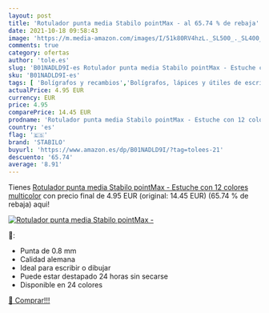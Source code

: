 ```yaml
---
layout: post
title: 'Rotulador punta media Stabilo pointMax - al 65.74 % de rebaja'
date: 2021-10-18 09:58:43
image: 'https://m.media-amazon.com/images/I/51k80RV4hzL._SL500_._SL400_.jpg'
comments: true
category: ofertas
author: 'tole.es'
slug: 'B01NADLD9I-es Rotulador punta media Stabilo pointMax - Estuche con 12...'
sku: 'B01NADLD9I-es'
tags: [ 'Bolígrafos y recambios','Bolígrafos, lápices y útiles de escritura','Oficina y papelería','Rotuladores de punta fina','rotulador','stabilo', ]
actualPrice: 4.95 EUR
currency: EUR
price: 4.95
comparePrice: 14.45 EUR
prodname: 'Rotulador punta media Stabilo pointMax - Estuche con 12 colores  multicolor'
country: 'es'
flag: '🇪🇸'
brand: 'STABILO'
buyurl: 'https://www.amazon.es/dp/B01NADLD9I/?tag=tolees-21'
descuento: '65.74'
average: '8.91'
---
```


Tienes [Rotulador punta media Stabilo pointMax - Estuche con 12 colores  multicolor](https://www.amazon.es/dp/B01NADLD9I/?tag=tolees-21) con precio final de  4.95 EUR (original: 14.45 EUR) (65.74 %  de rebaja) aqui!

[![Rotulador punta media Stabilo pointMax -](https://m.media-amazon.com/images/I/51k80RV4hzL._SL500_._SL400_.jpg)](https://www.amazon.es/dp/B01NADLD9I/?tag=tolees-21)

🔎:

- Punta de 0.8 mm
- Calidad alemana
- Ideal para escribir o dibujar
- Puede estar destapado 24 horas sin secarse
- Disponible en 24 colores

[🛒 Comprar!!!](https://www.amazon.es/dp/B01NADLD9I/?tag=tolees-21)
